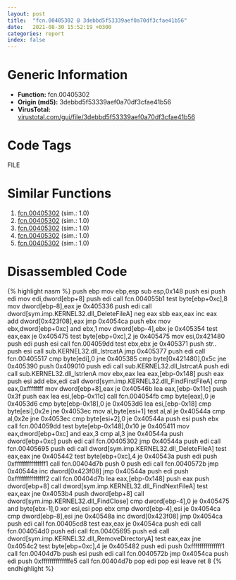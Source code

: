 ```yaml
---
layout: post
title:  "fcn.00405302 @ 3debbd5f53339aef0a70df3cfae41b56"
date:   2021-08-30 15:52:19 +0300
categories: report
index: false
---
```


# Generic Information
- **Function:** fcn.00405302
- **Origin (md5):** 3debbd5f53339aef0a70df3cfae41b56
- **VirusTotal:** [virustotal.com/gui/file/3debbd5f53339aef0a70df3cfae41b56][virustotal_ref]

# Code Tags
<span class="tag" id="FILE">FILE</span>


# Similar Functions

1. [fcn.00405302][similar_1_ref] (sim.: 1.0)
2. [fcn.00405302][similar_2_ref] (sim.: 1.0)
3. [fcn.00405302][similar_3_ref] (sim.: 1.0)
4. [fcn.00405302][similar_4_ref] (sim.: 1.0)
5. [fcn.00405302][similar_5_ref] (sim.: 1.0)


# Disassembled Code

{% highlight nasm %}
push ebp
mov ebp,esp
sub esp,0x148
push esi
push edi
mov edi,dword[ebp+8]
push edi
call fcn.004055b1
test byte[ebp+0xc],8
mov dword[ebp-8],eax
je 0x405336
push edi
call dword[sym.imp.KERNEL32.dll_DeleteFileA]
neg eax
sbb eax,eax
inc eax
add dword[0x423f08],eax
jmp 0x4054ca
push ebx
mov ebx,dword[ebp+0xc]
and ebx,1
mov dword[ebp-4],ebx
je 0x405354
test eax,eax
je 0x405475
test byte[ebp+0xc],2
je 0x405475
mov esi,0x421480
push edi
push esi
call fcn.004059dd
test ebx,ebx
je 0x405371
push str..
push esi
call sub.KERNEL32.dll_lstrcatA
jmp 0x405377
push edi
call fcn.00405517
cmp byte[edi],0
jne 0x405385
cmp byte[0x421480],0x5c
jne 0x405390
push 0x409010
push edi
call sub.KERNEL32.dll_lstrcatA
push edi
call sub.KERNEL32.dll_lstrlenA
mov ebx,eax
lea eax,[ebp-0x148]
push eax
push esi
add ebx,edi
call dword[sym.imp.KERNEL32.dll_FindFirstFileA]
cmp eax,0xffffffff
mov dword[ebp+8],eax
je 0x40546b
lea eax,[ebp-0x11c]
push 0x3f
push eax
lea esi,[ebp-0x11c]
call fcn.004054fb
cmp byte[eax],0
je 0x4053d6
cmp byte[ebp-0x18],0
je 0x4053d6
lea esi,[ebp-0x18]
cmp byte[esi],0x2e
jne 0x4053ec
mov al,byte[esi+1]
test al,al
je 0x40544a
cmp al,0x2e
jne 0x4053ec
cmp byte[esi+2],0
je 0x40544a
push esi
push ebx
call fcn.004059dd
test byte[ebp-0x148],0x10
je 0x405411
mov eax,dword[ebp+0xc]
and eax,3
cmp al,3
jne 0x40544a
push dword[ebp+0xc]
push edi
call fcn.00405302
jmp 0x40544a
push edi
call fcn.00405695
push edi
call dword[sym.imp.KERNEL32.dll_DeleteFileA]
test eax,eax
jne 0x405442
test byte[ebp+0xc],4
je 0x40543a
push edi
push 0xfffffffffffffff1
call fcn.00404d7b
push 0
push edi
call fcn.0040572b
jmp 0x40544a
inc dword[0x423f08]
jmp 0x40544a
push edi
push 0xfffffffffffffff2
call fcn.00404d7b
lea eax,[ebp-0x148]
push eax
push dword[ebp+8]
call dword[sym.imp.KERNEL32.dll_FindNextFileA]
test eax,eax
jne 0x4053b4
push dword[ebp+8]
call dword[sym.imp.KERNEL32.dll_FindClose]
cmp dword[ebp-4],0
je 0x405475
and byte[ebx-1],0
xor esi,esi
pop ebx
cmp dword[ebp-4],esi
je 0x4054ca
cmp dword[ebp-8],esi
jne 0x40548a
inc dword[0x423f08]
jmp 0x4054ca
push edi
call fcn.00405cd8
test eax,eax
je 0x4054ca
push edi
call fcn.004054d0
push edi
call fcn.00405695
push edi
call dword[sym.imp.KERNEL32.dll_RemoveDirectoryA]
test eax,eax
jne 0x4054c2
test byte[ebp+0xc],4
je 0x405482
push edi
push 0xfffffffffffffff1
call fcn.00404d7b
push esi
push edi
call fcn.0040572b
jmp 0x4054ca
push edi
push 0xffffffffffffffe5
call fcn.00404d7b
pop edi
pop esi
leave 
ret 8
{% endhighlight %}


[similar_1_ref]: /report/fcn.00405302@811d9bdc1c20cad3bbbdb8e3f56d54dc
[similar_2_ref]: /report/fcn.00405302@595b48effa204acca09e846b8e091f46
[similar_3_ref]: /report/fcn.00405302@99950e2743e70aa97fbc5106701b6c1c
[similar_4_ref]: /report/fcn.00405302@310ca082a3ec64bc26e5df5a668466a2
[similar_5_ref]: /report/fcn.00405302@045e0ff2c8ee6fdcaf20f3769c6f3c76
[virustotal_ref]: https://www.virustotal.com/gui/file/3debbd5f53339aef0a70df3cfae41b56